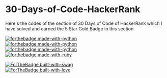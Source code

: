 # 30-Days-of-Code-HackerRank
Here's the codes of the section of 30 Days of Code of HackerRank which I have solved and earned the 5 Star Gold Badge in this section.

[![forthebadge made-with-python](http://ForTheBadge.com/images/badges/made-with-python.svg)](https://www.python.org/)
<br/>
[![forthebadge made-with-python](http://ForTheBadge.com/images/badges/made-with-c.svg)](https://www.python.org/)
<br/>
[![forthebadge made-with-python](http://ForTheBadge.com/images/badges/made-with-java.svg)](https://www.python.org/)
<br/>
[![forthebadge made-with-ruby](http://ForTheBadge.com/images/badges/made-with-ruby.svg)](https://www.python.org/)
<br/>

[![ForTheBadge built-with-swag](http://ForTheBadge.com/images/badges/built-with-swag.svg)](https://GitHub.com/Naereen/)
<br/>
[![ForTheBadge built-with-love](http://ForTheBadge.com/images/badges/built-with-love.svg)](https://GitHub.com/Naereen/)
